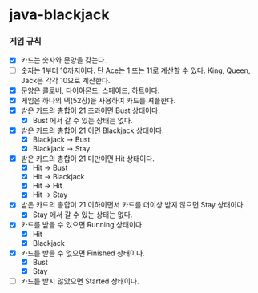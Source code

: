 # java-blackjack

### 게임 규칙
- [x] 카드는 숫자와 문양을 갖는다.
- [ ] 숫자는 1부터 10까지이다. 단 Ace는 1 또는 11로 계산할 수 있다. King, Queen, Jack은 각각 10으로 계산한다.
- [x] 문양은 클로버, 다이아몬드, 스페이드, 하트이다.
- [x] 게임은 하나의 덱(52장)을 사용하여 카드를 셔플한다.
- [x] 받은 카드의 총합이 21 초과이면 Bust 상태이다.
  - [x] Bust 에서 갈 수 있는 상태는 없다.
- [x] 받은 카드의 총합이 21 이면 Blackjack 상태이다.
  - [x] Blackjack -> Bust
  - [x] Blackjack -> Stay
- [x] 받은 카드의 총합이 21 미만이면 Hit 상태이다.
  - [x] Hit -> Bust
  - [x] Hit -> Blackjack
  - [x] Hit -> Hit
  - [x] Hit -> Stay
- [x] 받은 카드의 총합이 21 이하이면서 카드를 더이상 받지 않으면 Stay 상태이다.
  - [x] Stay 에서 갈 수 있는 상태는 없다.
- [x] 카드를 받을 수 있으면 Running 상태이다.
  - [x] Hit
  - [x] Blackjack
- [x] 카드를 받을 수 없으면 Finished 상태이다.
  - [x] Bust
  - [x] Stay
- [ ] 카드를 받지 않았으면 Started 상태이다.